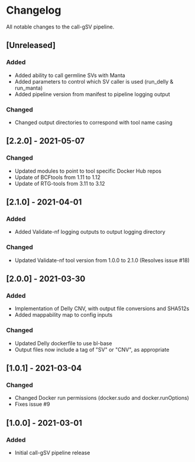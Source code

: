 # Changelog
All notable changes to the call-gSV pipeline.

## [Unreleased]
### Added
- Added ability to call germline SVs with Manta
- Added parameters to control which SV caller is used (run_delly & run_manta)
- Added pipeline version from manifest to pipeline logging output

### Changed
- Changed output directories to correspond with tool name casing

## [2.2.0] - 2021-05-07
### Changed
- Updated modules to point to tool specific Docker Hub repos
- Update of BCFtools from 1.11 to 1.12
- Update of RTG-tools from 3.11 to 3.12

## [2.1.0] - 2021-04-01
### Added
- Added Validate-nf logging outputs to output logging directory

### Changed
- Updated Validate-nf tool version from 1.0.0 to 2.1.0 (Resolves issue #18)

## [2.0.0] - 2021-03-30
### Added
- Implementation of Delly CNV, with output file conversions and SHA512s
- Added mappability map to config inputs

### Changed
- Updated Delly dockerfile to use bl-base
- Output files now include a tag of "SV" or "CNV", as appropriate

## [1.0.1] - 2021-03-04
### Changed
- Changed Docker run permissions (docker.sudo and docker.runOptions)
- Fixes issue #9

## [1.0.0] - 2021-03-01
### Added
- Initial call-gSV pipeline release
